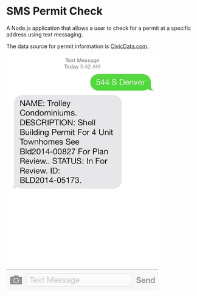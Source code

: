 # SMS Permit Check

A Node.js application that allows a user to check for a permit at a specific address using text messaging.

The data source for permit information is [CivicData.com](http://www.civicdata.com/en/home).

![Example ](https://raw.githubusercontent.com/mheadd/sms-permit-check/master/sample.jpeg "Permit from Salt Lake City")